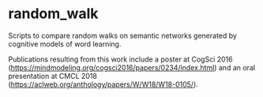 # random_walk
Scripts to compare random walks on semantic networks generated by cognitive models of word learning.

Publications resulting from this work include a poster at CogSci 2016 (https://mindmodeling.org/cogsci2016/papers/0234/index.html) and an oral presentation at CMCL 2018 (https://aclweb.org/anthology/papers/W/W18/W18-0105/).
